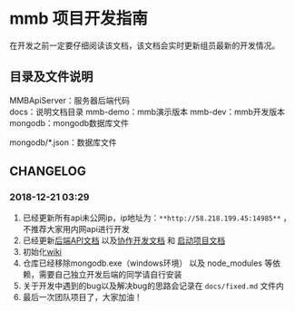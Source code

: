 # mmb 项目开发指南

在开发之前一定要仔细阅读该文档，该文档会实时更新组员最新的开发情况。

## 目录及文件说明

MMBApiServer：服务器后端代码<br>
docs：说明文档目录
mmb-demo：mmb演示版本
mmb-dev：mmb开发版本
mongodb：mongodb数据库文件

mongodb/*.json：数据库文件

## CHANGELOG

### 2018-12-21 03:29
1. 已经更新所有api未公网ip，ip地址为：`**http://58.218.199.45:14985**` ，不推荐大家用内网api进行开发
2. 已经更新[后端API文档](docs/api.md) 以及[协作开发文档](COOPERATION.md) 和 [启动项目文档](docs/start.md)
3. 初始化[wiki](https://github.com/Yggdrasill-7C9/mmb/wiki)
4. 仓库已经移除mongodb.exe（windows环境） 以及 node_modules 等依赖，需要自己独立开发后端的同学请自行安装
5. 关于开发中遇到的bug以及解决bug的思路会记录在 `docs/fixed.md` 文件内
6. 最后一次团队项目了，大家加油！

